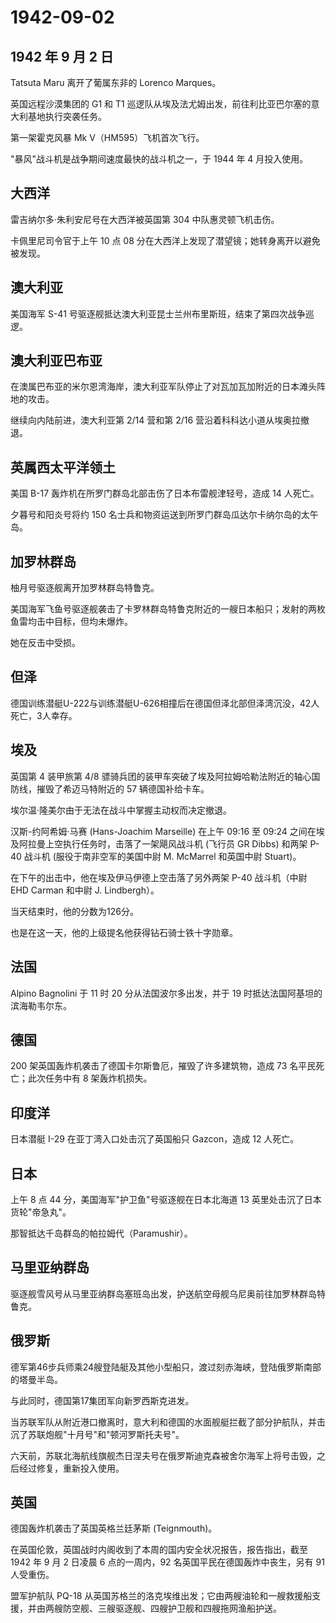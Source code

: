 # 1942-09-02

## 1942 年 9 月 2 日

Tatsuta Maru 离开了葡属东非的 Lorenco Marques。

英国远程沙漠集团的 G1 和 T1
巡逻队从埃及法尤姆出发，前往利比亚巴尔塞的意大利基地执行突袭任务。

第一架霍克风暴 Mk V（HM595）飞机首次飞行。

"暴风"战斗机是战争期间速度最快的战斗机之一，于 1944 年 4 月投入使用。

## 大西洋

雷吉纳尔多·朱利安尼号在大西洋被英国第 304 中队惠灵顿飞机击伤。

卡佩里尼司令官于上午 10 点 08
分在大西洋上发现了潜望镜；她转身离开以避免被发现。

## 澳大利亚

美国海军 S-41
号驱逐舰抵达澳大利亚昆士兰州布里斯班，结束了第四次战争巡逻。

## 澳大利亚巴布亚

在澳属巴布亚的米尔恩湾海岸，澳大利亚军队停止了对瓦加瓦加附近的日本滩头阵地的攻击。

继续向内陆前进，澳大利亚第 2/14 营和第 2/16
营沿着科科达小道从埃奥拉撤退。

## 英属西太平洋领土

美国 B-17 轰炸机在所罗门群岛北部击伤了日本布雷舰津轻号，造成 14 人死亡。

夕暮号和阳炎号将约 150
名士兵和物资运送到所罗门群岛瓜达尔卡纳尔岛的太午岛。

## 加罗林群岛

柚月号驱逐舰离开加罗林群岛特鲁克。

美国海军飞鱼号驱逐舰袭击了卡罗林群岛特鲁克附近的一艘日本船只；发射的两枚鱼雷均击中目标，但均未爆炸。

她在反击中受损。

## 但泽

德国训练潜艇U-222与训练潜艇U-626相撞后在德国但泽北部但泽湾沉没，42人死亡，3人幸存。

## 埃及

英国第 4 装甲旅第 4/8
骠骑兵团的装甲车突破了埃及阿拉姆哈勒法附近的轴心国防线，摧毁了希迈马特附近的
57 辆德国补给卡车。

埃尔温·隆美尔由于无法在战斗中掌握主动权而决定撤退。

汉斯-约阿希姆·马赛 (Hans-Joachim Marseille) 在上午 09:16 至 09:24
之间在埃及阿拉曼上空执行任务时，击落了一架飓风战斗机 (飞行员 GR Dibbs)
和两架 P-40 战斗机 (服役于南非空军的美国中尉 M. McMarrel 和英国中尉
Stuart)。

在下午的出击中，他在埃及伊马伊德上空击落了另外两架 P-40 战斗机（中尉 EHD
Carman 和中尉 J. Lindbergh）。

当天结束时，他的分数为126分。

也是在这一天，他的上级提名他获得钻石骑士铁十字勋章。

## 法国

Alpino Bagnolini 于 11 时 20 分从法国波尔多出发，并于 19
时抵达法国阿基坦的滨海勒韦尔东。

## 德国

200 架英国轰炸机袭击了德国卡尔斯鲁厄，摧毁了许多建筑物，造成 73
名平民死亡；此次任务中有 8 架轰炸机损失。

## 印度洋

日本潜艇 I-29 在亚丁湾入口处击沉了英国船只 Gazcon，造成 12 人死亡。

## 日本

上午 8 点 44 分，美国海军"护卫鱼"号驱逐舰在日本北海道 13
英里处击沉了日本货轮"帝急丸"。

那智抵达千岛群岛的帕拉姆代（Paramushir）。

## 马里亚纳群岛

驱逐舰雪风号从马里亚纳群岛塞班岛出发，护送航空母舰乌尼奥前往加罗林群岛特鲁克。

## 俄罗斯

德军第46步兵师乘24艘登陆艇及其他小型船只，渡过刻赤海峡，登陆俄罗斯南部的塔曼半岛。

与此同时，德国第17集团军向新罗西斯克进发。

当苏联军队从附近港口撤离时，意大利和德国的水面舰艇拦截了部分护航队，并击沉了苏联炮舰"十月号"和"顿河罗斯托夫号"。

六天前，苏联北海航线旗舰杰日涅夫号在俄罗斯迪克森被舍尔海军上将号击毁，之后经过修复，重新投入使用。

## 英国

德国轰炸机袭击了英国英格兰廷茅斯 (Teignmouth)。

在英国伦敦，英国战时内阁收到了本周的国内安全状况报告，报告指出，截至
1942 年 9 月 2 日凌晨 6 点的一周内，92 名英国平民在德国轰炸中丧生，另有
91 人受重伤。

盟军护航队 PQ-18
从英国苏格兰的洛克埃维出发；它由两艘油轮和一艘救援船支援，并由两艘防空舰、三艘驱逐舰、四艘护卫舰和四艘拖网渔船护送。


